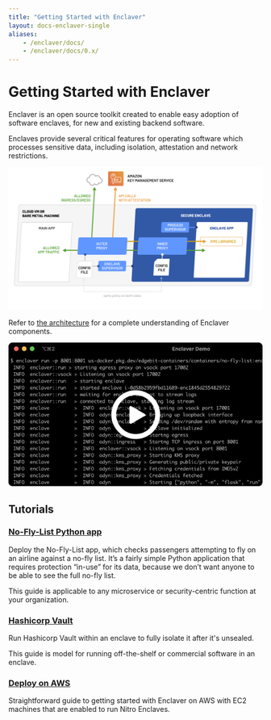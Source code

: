 ```yaml
---
title: "Getting Started with Enclaver"
layout: docs-enclaver-single
aliases:
    - /enclaver/docs/
    - /enclaver/docs/0.x/
---
```


# Getting Started with Enclaver

Enclaver is an open source toolkit created to enable easy adoption of software enclaves, for new and existing backend software.

Enclaves provide several critical features for operating software which processes sensitive data, including isolation, attestation and network restrictions.

![Enclaver Architecture Diagram](img/diagram-enclaver-components.svg)

Refer to [the architecture](architecture.md) for a complete understanding of Enclaver components.

[![Enclaver demo on YouTube](img/thumb-run.png)](https://www.youtube.com/watch?v=nxSgRYten1o)

## Tutorials

### [No-Fly-List Python app][no-fly-app]

Deploy the No-Fly-List app, which checks passengers attempting to fly on an airline against a no-fly list. It’s a fairly simple Python application that requires protection “in-use” for its data, because we don’t want anyone to be able to see the full no-fly list.

This guide is applicable to any microservice or security-centric function at your organization.

### [Hashicorp Vault][vault]

Run Hashicorp Vault within an enclave to fully isolate it after it's unsealed.

This guide is model for running off-the-shelf or commercial software in an enclave.

### [Deploy on AWS][aws]

Straightforward guide to getting started with Enclaver on AWS with EC2 machines that are enabled to run Nitro Enclaves.

[no-fly-app]: guide-app.md
[vault]: guide-vault.md
[aws]: deploy-aws.md